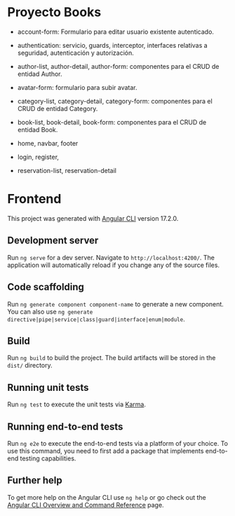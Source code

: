 # Proyecto Books

* account-form: Formulario para editar usuario existente autenticado.

* authentication: servicio, guards, interceptor, interfaces relativas a seguridad, autenticación y autorización.

* author-list, author-detail, author-form: componentes para el CRUD de entidad Author.

* avatar-form: formulario para subir avatar.

* category-list, category-detail, category-form: componentes para el CRUD de entidad Category.

* book-list, book-detail, book-form: componentes para el CRUD de entidad Book.

* home, navbar, footer

* login, register,

* reservation-list, reservation-detail


# Frontend

This project was generated with [Angular CLI](https://github.com/angular/angular-cli) version 17.2.0.

## Development server

Run `ng serve` for a dev server. Navigate to `http://localhost:4200/`. The application will automatically reload if you change any of the source files.

## Code scaffolding

Run `ng generate component component-name` to generate a new component. You can also use `ng generate directive|pipe|service|class|guard|interface|enum|module`.

## Build

Run `ng build` to build the project. The build artifacts will be stored in the `dist/` directory.

## Running unit tests

Run `ng test` to execute the unit tests via [Karma](https://karma-runner.github.io).

## Running end-to-end tests

Run `ng e2e` to execute the end-to-end tests via a platform of your choice. To use this command, you need to first add a package that implements end-to-end testing capabilities.

## Further help

To get more help on the Angular CLI use `ng help` or go check out the [Angular CLI Overview and Command Reference](https://angular.io/cli) page.
